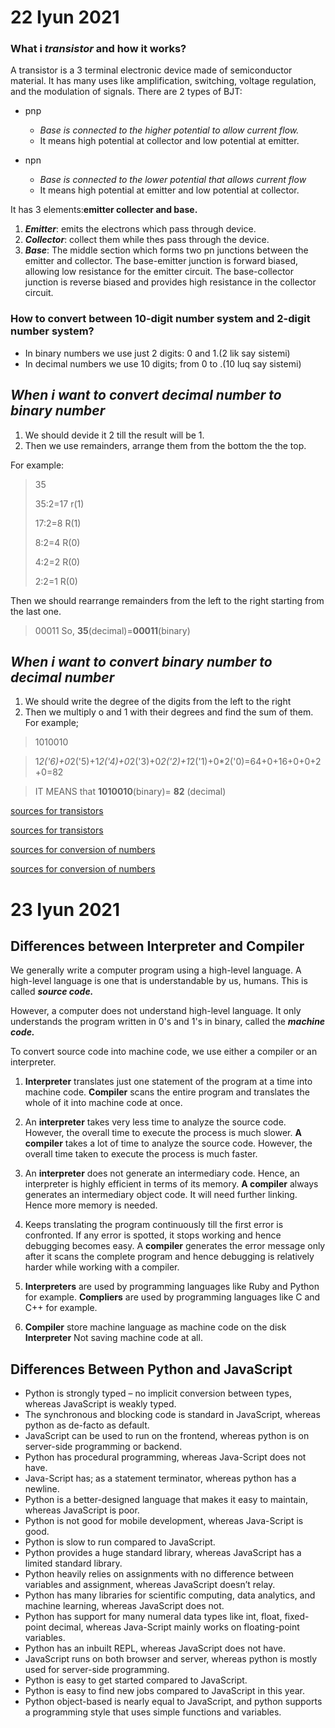 # 22 Iyun 2021
### What i _transistor_ and how it works?
  A transistor is a 3 terminal electronic device made of semiconductor material. It has many uses like  amplification, switching, voltage regulation, and the modulation of signals. There are 2 types of BJT:
  
   - pnp
      - *Base is connected to the higher potential to allow current flow.*
      -  It means high potential at collector and low potential at emitter.
       
   - npn
        - *Base is connected to the lower potential that allows current flow*
       -  It means high potential at emitter and low potential at collector.
       
  It has 3 elements:**emitter collecter and base.**
  1. ***Emitter***: emits the electrons which pass through device.
   2. ***Collector***: collect them while thes pass through the device.
   3. ***Base***: The middle section which forms two pn junctions between the emitter and collector. The base-emitter junction is forward biased, allowing low resistance for the emitter circuit. The base-collector junction is reverse biased and provides high resistance in the collector circuit.
  
### How to convert between 10-digit number system and 2-digit number system?
  - In binary numbers we use just 2 digits: 0 and 1.(2 lik say sistemi)
  - In decimal numbers we use 10 digits; from 0 to .(10 luq say sistemi)
 
  ## *When i want to convert decimal number to binary number*
  1. We should devide it 2 till the result will be 1.
  2. Then we use remainders, arrange them from the bottom the the top.
 
 For example:
 > 35
 > 
 > 35:2=17 r(1)
 > 
 > 17:2=8 R(1)
 > 
 > 8:2=4 R(0)
 > 
 > 4:2=2 R(0)
 > 
 > 2:2=1 R(0)

Then we should rearrange remainders from the left to the right starting from the last one. 

> 00011
> So, **35**(decimal)=**00011**(binary)

  ## *When i want to convert binary number to decimal number*
  1. We should write the degree of the digits from the left to the right
  2. Then we multiply o and 1 with their degrees and find the sum of them.
    For example;
    
   >1010010
    
   >1*2('6)+0*2('5)+1*2('4)+0*2('3)+0*2('2)+1*2('1)+0*2('0)=64+0+16+0+0+2+0=82
    
   > IT MEANS that **1010010**(binary)= **82** (decimal)  

[sources for transistors](https://www.explainthatstuff.com/howtransistorswork.) 

[sources for transistors](https://www.electronics-notes.com/articles/electronic_components/transistor/how-does-a-transistors-works-basics-tutorial.php)

[sources for conversion of numbers](https://www.tutorialspoint.com/computer_logical_organization/number_system_conversion.htm)

[sources for conversion of numbers](https://www.youtube.com/watch?v=rsxT4FfRBaM)


 # 23 Iyun 2021
## Differences between Interpreter and Compiler

We generally write a computer program using a high-level language. A high-level language is one that is understandable by us, humans. This is called ***source code.***

However, a computer does not understand high-level language. It only understands the program written in 0's and 1's in binary, called the ***machine code.***

To convert source code into machine code, we use either a compiler or an interpreter.
1. **Interpreter** translates just one statement of the program at a time into machine code.	**Compiler** scans the entire program and translates the whole of it into machine code at once.
 
2.  An **interpreter** takes very less time to analyze the source code. However, the overall time to execute the process is much slower.	**A compiler** takes a lot of time to analyze the source code. However, the overall time taken to execute the process is much faster.
 
 3. An **interpreter** does not generate an intermediary code. Hence, an interpreter is highly efficient in terms of its memory.	**A compiler** always generates an intermediary object code. It will need further linking. Hence more memory is needed.
 
4.  Keeps translating the program continuously till the first error is confronted. If any error is spotted, it stops working and hence debugging becomes easy.	A **compiler** generates the error message only after it scans the complete program and hence debugging is relatively harder while working with a compiler.
 
5.  **Interpreters** are used by programming languages like Ruby and Python for example.	**Compliers** are used by programming languages like C and C++ for example.

6.	**Compiler** store machine language as machine code on the disk	**Interpreter** Not saving machine code at all.

## Differences Between Python and JavaScript

- Python is strongly typed – no implicit conversion between types, whereas JavaScript is weakly typed.
- The synchronous and blocking code is standard in JavaScript, whereas python as de-facto as default.
- JavaScript can be used to run on the frontend, whereas python is on server-side programming or backend.
- Python has procedural programming, whereas Java-Script does not have.
- Java-Script has; as a statement terminator, whereas python has a newline.
- Python is a better-designed language that makes it easy to maintain, whereas JavaScript is poor.
- Python is not good for mobile development, whereas Java-Script is good.
- Python is slow to run compared to JavaScript.
- Python provides a huge standard library, whereas JavaScript has a limited standard library.
- Python heavily relies on assignments with no difference between variables and assignment, whereas JavaScript doesn’t relay.
- Python has many libraries for scientific computing, data analytics, and machine learning, whereas JavaScript does not.
- Python has support for many numeral data types like int, float, fixed-point decimal, whereas Java-Script mainly works on floating-point variables.
- Python has an inbuilt REPL, whereas JavaScript does not have.
- JavaScript runs on both browser and server, whereas python is mostly used for server-side programming.
- Python is easy to get started compared to JavaScript.
- Python is easy to find new jobs compared to JavaScript in this year.
- Python object-based is nearly equal to JavaScript, and python supports a programming style that uses simple functions and variables.
  
